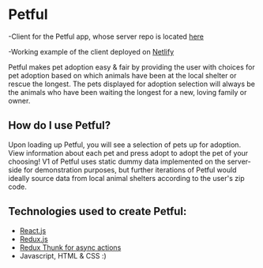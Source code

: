 # Petful

-Client for the Petful app, whose server repo is located [here](https://github.com/owcollier/petful-client)

-Working example of the client deployed on [Netlify](https://wonderful-nightingale-981bcd.netlify.com/)

Petful makes pet adoption easy & fair by providing the user with choices for pet adoption based on which animals have been at the local shelter or rescue the longest. The pets displayed for adoption selection will always be the animals who have been waiting the longest for a new, loving family or owner.

## How do I use Petful?

Upon loading up Petful, you will see a selection of pets up for adoption. View information about each pet and press adopt to adopt the pet of your choosing! V1 of Petful uses static dummy data implemented on the server-side for demonstration purposes, but further iterations of Petful would ideally source data from local animal shelters according to the user's zip code.

## Technologies used to create Petful:

- [React.js](https://reactjs.org/)
- [Redux.js](https://redux.js.org/)
- [Redux Thunk for async actions](https://github.com/gaearon/redux-thunk)
- Javascript, HTML & CSS :)
